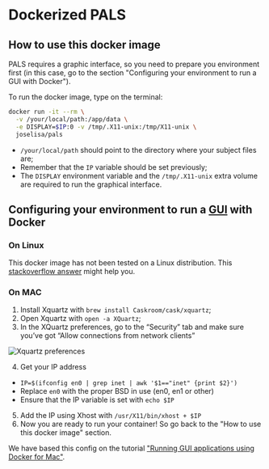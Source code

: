 # Dockerized PALS

## How to use this docker image

PALS requires a graphic interface, so you need to prepare you environment first (in this case, go to the section "Configuring your environment to run a GUI with Docker").

To run the docker image, type on the terminal:
```sh
docker run -it --rm \
  -v /your/local/path:/app/data \
  -e DISPLAY=$IP:0 -v /tmp/.X11-unix:/tmp/X11-unix \
  joselisa/pals
```

-  `/your/local/path` should point to the directory where your subject files are;
- Remember that the `IP` variable should be set previously;
- The `DISPLAY` environment variable and the `/tmp/.X11-unix` extra volume are required to run the graphical interface.

## Configuring your environment to run a [GUI](https://en.wikipedia.org/wiki/Graphical_user_interface) with Docker

### On Linux

This docker image has not been tested on a Linux distribution.
This [stackoverflow answer](https://stackoverflow.com/questions/16296753/can-you-run-gui-applications-in-a-docker-container/25280523#25280523) might help you.

### On MAC

1. Install Xquartz with `brew install Caskroom/cask/xquartz`;
2. Open Xquartz with `open -a XQuartz`;
3. In the XQuartz preferences, go to the “Security” tab and make sure you’ve got “Allow connections from network clients”

 ![Xquartz preferences](https://user-images.githubusercontent.com/12244661/43937529-1b1e00aa-9c13-11e8-9ad9-6b0809ab1cc6.png)

4. Get your IP address
  - `IP=$(ifconfig en0 | grep inet | awk '$1=="inet" {print $2}')`
  - Replace `en0` with the proper BSD in use (en0, en1 or other)
  - Ensure that the IP variable is set with `echo $IP`
5. Add the IP using Xhost with `/usr/X11/bin/xhost + $IP`
6. Now you are ready to run your container! So go back to the "How to use this docker image" section.

We have based this config on the tutorial ["Running GUI applications using Docker for Mac"](https://sourabhbajaj.com/blog/2017/02/07/gui-applications-docker-mac/).
